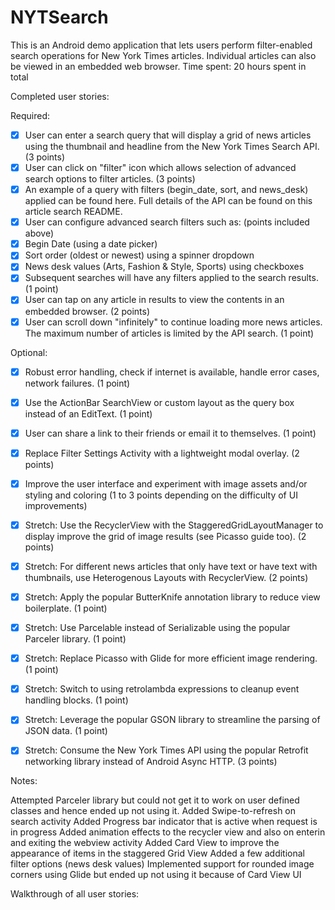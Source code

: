 # NYTSearch

This is an Android demo application that lets users perform filter-enabled search operations for New York Times articles. Individual articles can also be viewed in an embedded web browser. 
Time spent: 20 hours spent in total

Completed user stories:

Required:

 * [x] User can enter a search query that will display a grid of news articles using the thumbnail and headline from the New York Times Search API. (3 points)
 * [X] User can click on "filter" icon which allows selection of advanced search options to filter articles. (3 points)
 * [X] An example of a query with filters (begin_date, sort, and news_desk) applied can be found here. Full details of the API can be found on this article search README.
 * [X] User can configure advanced search filters such as: (points included above)
 * [X] Begin Date (using a date picker)
 * [X] Sort order (oldest or newest) using a spinner dropdown
 * [X] News desk values (Arts, Fashion & Style, Sports) using checkboxes
 * [X] Subsequent searches will have any filters applied to the search results. (1 point)
 * [X] User can tap on any article in results to view the contents in an embedded browser. (2 points)
 * [X] User can scroll down "infinitely" to continue loading more news articles. The maximum number of articles is limited by the API search. (1 point)

Optional:

 * [X] Robust error handling, check if internet is available, handle error cases, network failures. (1 point)
 * [X] Use the ActionBar SearchView or custom layout as the query box instead of an EditText. (1 point)
 * [X] User can share a link to their friends or email it to themselves. (1 point)
 * [X] Replace Filter Settings Activity with a lightweight modal overlay. (2 points)
 * [X] Improve the user interface and experiment with image assets and/or styling and coloring (1 to 3 points depending on the difficulty of UI improvements)

 * [X] Stretch: Use the RecyclerView with the StaggeredGridLayoutManager to display improve the grid of image results (see Picasso guide too). (2 points)
 * [X] Stretch: For different news articles that only have text or have text with thumbnails, use Heterogenous Layouts with RecyclerView. (2 points)
 * [X] Stretch: Apply the popular ButterKnife annotation library to reduce view boilerplate. (1 point)
 * [X] Stretch: Use Parcelable instead of Serializable using the popular Parceler library. (1 point)
 * [X] Stretch: Replace Picasso with Glide for more efficient image rendering. (1 point)
 * [X] Stretch: Switch to using retrolambda expressions to cleanup event handling blocks. (1 point)
 * [X] Stretch: Leverage the popular GSON library to streamline the parsing of JSON data. (1 point)
 * [X] Stretch: Consume the New York Times API using the popular Retrofit networking library instead of Android Async HTTP. (3 points)

Notes:

Attempted Parceler library but could not get it to work on user defined classes and hence ended up not using it.
Added Swipe-to-refresh on search activity
Added Progress bar indicator that is active when request is in progress
Added animation effects to the recycler view and also on enterin and exiting the webview activity
Added Card View to improve the appearance of items in the staggered Grid View
Added a few additional filter options (news desk values)
Implemented support for rounded image corners using Glide but ended up not using it because of Card View UI


Walkthrough of all user stories:

